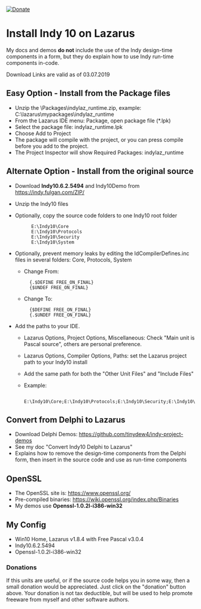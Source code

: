 [![Donate](https://img.shields.io/badge/Donate-PayPal-red.svg)](https://www.paypal.me/JimDreherHome)

# Install Indy 10 on Lazarus

My docs and demos **do not** include the use of the Indy design-time components in a form, but they do explain how to use Indy run-time components in-code.

Download Links are valid as of 03.07.2019

## Easy Option - Install from the Package files
- Unzip the \Packages\indylaz_runtime.zip, example: C:\lazarus\mypackages\indylaz_runtime
- From the Lazarus IDE menu: Package, open package file (*.lpk)
- Select the package file: indylaz_runtime.lpk
- Choose Add to Project
- The package will compile with the project, or you can press compile before you add to the project.
- The Project Inspector will show Required Packages: indylaz_runtime

## Alternate Option - Install from the original source
- Download **Indy10.6.2.5494** and Indy10Demo from https://indy.fulgan.com/ZIP/
- Unzip the Indy10 files
- Optionally, copy the source code folders to one Indy10 root folder

			E:\Indy10\Core
			E:\Indy10\Protocols
			E:\Indy10\Security
			E:\Indy10\System
			
- Optionally, prevent memory leaks by editing the IdCompilerDefines.inc files in several folders: Core, Protocols, System
	- Change From:
	
			{.$DEFINE FREE_ON_FINAL}
			{$UNDEF FREE_ON_FINAL}
		
	- Change To:
	
			{$DEFINE FREE_ON_FINAL}
			{.$UNDEF FREE_ON_FINAL}
		
- Add the paths to your IDE.
	- Lazarus Options, Project Options, Miscellaneous: Check "Main unit is Pascal source", others are personal preference.
	- Lazarus Options, Compiler Options, Paths: set the Lazarus project path to your Indy10 install
	- Add the same path for both the "Other Unit Files" and "Include Files"
	- Example:
	
			E:\Indy10\Core;E:\Indy10\Protocols;E:\Indy10\Security;E:\Indy10\System

## Convert from Delphi to Lazarus
- Download Delphi Demos: https://github.com/tinydew4/indy-project-demos
- See my doc "Convert Indy10 Delphi to Lazarus"
- Explains how to remove the design-time components from the Delphi form, then insert in the source code and use as run-time components

## OpenSSL	

- The OpenSSL site is: https://www.openssl.org/
- Pre-compiled binaries: https://wiki.openssl.org/index.php/Binaries
- My demos use **Openssl-1.0.2l-i386-win32**
	
## My Config

- Win10 Home, Lazarus v1.8.4 with Free Pascal v3.0.4
- Indy10.6.2.5494
- Openssl-1.0.2l-i386-win32

### Donations

If this units are useful, or if the source code helps you in some way, then a small donation would be appreciated.  Just click on the "donation" button above.  Your donation is not tax deductible, but will be used to help promote freeware from myself and other software authors.
